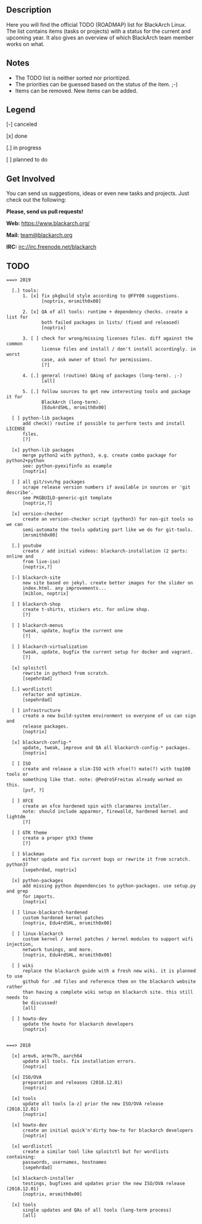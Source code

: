 ## Description

Here you will find the official TODO (ROADMAP) list for BlackArch Linux. The
list contains items (tasks or projects) with a status for the current and
upcoming year. It also gives an overview of which BlackArch team member works on
what.


## Notes

- The TODO list is neither sorted nor prioritized.
- The priorities can be guessed based on the status of the item. ;-)
- Items can be removed. New items can be added.


## Legend

[-] canceled

[x] done

[.] in progress

[ ] planned to do


## Get Involved

You can send us suggestions, ideas or even new tasks and projects.
Just check out the following:

**Please, send us pull requests!**

**Web:** https://www.blackarch.org/

**Mail:** team@blackarch.org

**IRC:** [irc://irc.freenode.net/blackarch](irc://irc.freenode.net/blackarch)


## TODO

```
===> 2019

  [.] tools:
      1. [x] fix pkgbuild style according to @FFY00 suggestions.
             [noptrix, mrsmith0x00]

      2. [x] QA of all tools: runtime + dependency checks. create a list for
             both failed packages in lists/ (fixed and released)
             [noptrix]

      3. [ ] check for wrong/missing licenses files. diff against the common
             license files and install / don't install accordingly. in worst
             case, ask owner of $tool for permissions.
             [?]

      4. [.] general (routine) QAing of packages (long-term). ;-)
             [all]

      5. [.] follow sources to get new interesting tools and package it for
             BlackArch (long-term).
             [Edu4rdSHL, mrsmith0x00]

  [ ] python-lib packages
      add check() routine if possible to perform tests and install LICENSE
      files.
      [?]

  [x] python-lib packages
      merge python2 with python3, e.g. create combo package for python2+python
      see: python-pyexifinfo as example
      [noptrix]

  [ ] all git/svn/hg packages
      scrape release version numbers if available in sources or 'git describe'.
      see PKGBUILD-generic-git template
      [noptrix,?]

  [x] version-checker
      create an version-checker script (python3) for non-git tools so we can
      semi-automate the tools updating part like we do for git-tools.
      [mrsmith0x00]

  [.] youtube
      create / add initial videos: blackarch-installation (2 parts: online and
      from live-iso)
      [noptrix,?]

  [-] blackarch-site
      new site based on jekyl. create better images for the slider on
      index.html. any improvements...
      [miblon, noptrix]

  [ ] blackarch-shop
      create t-shirts, stickers etc. for online shop.
      [?]

  [ ] blackarch-menus
      tweak, update, bugfix the current one
      [?]

  [ ] blackarch-virtualization
      tweak, update, bugfix the current setup for docker and vagrant.
      [?]

  [x] sploitctl
      rewrite in python3 from scratch.
      [sepehrdad]

  [.] wordlistctl
      refactor and optimize.
      [sepehrdad]

  [ ] infrastructure
      create a new build-system environment so everyone of us can sign and
      release packages.
      [noptrix]

  [x] blackarch-config-*
      update, tweak, improve and QA all blackarch-config-* packages.
      [noptrix]

  [ ] ISO
      create and release a slim-ISO with xfce(?) mate(?) with top100 tools or
      something like that. note: @PedroSFreitas already worked on this.
      [psf, ?]

  [ ] XFCE
      create an xfce hardened spin with claramares installer.
      note: should include apparmor, firewalld, hardened kernel and lightdm
      [?]

  [ ] GTK theme
      create a proper gtk3 theme
      [?]

  [ ] blackman
      either update and fix current bugs or rewrite it from scratch. python3?
      [sepehrdad, noptrix]

  [x] python-packages
      add missing python dependencies to python-packages. use setup.py and grep
      for imports.
      [noptrix]

  [ ] linux-blackarch-hardened
      custom hardened kernel patches
      [noptrix, Edu4rdSHL, mrsmith0x00]

  [ ] linux-blackarch
      custom kernel / kernel patches / kernel modules to support wifi injection,
      network tunings, and more.
      [noptrix, Edu4rdSHL, mrsmith0x00]

  [ ] wiki
      replace the blackarch guide with a fresh new wiki. it is planned to use
      github for .md files and reference them on the blackarch website rather
      than having a complete wiki setup on blackarch site. this still needs to
      be discussed!
      [all]

  [ ] howto-dev
      update the howto for blackarch developers
      [noptrix]


===> 2018

  [x] armv6, armv7h, aarch64
      update all tools. fix installation errors.
      [noptrix]

  [x] ISO/OVA
      preparation and releases (2018.12.01)
      [noptrix]

  [x] tools
      update all tools [a-z] prior the new ISO/OVA release (2018.12.01)
      [noptrix]

  [x] howto-dev
      create an initial quick'n'dirty how-to for blackarch developers
      [noptrix]

  [x] wordlistctl
      create a similar tool like sploitctl but for wordlists containing:
      passwords, usernames, hostnames
      [sepehrdad]

  [x] blackarch-installer
      testings, bugfixes and updates prior the new ISO/OVA release (2018.12.01)
      [noptrix, mrsmith0x00]

  [x] tools
      single updates and QAs of all tools (long-term process)
      [all]
```
